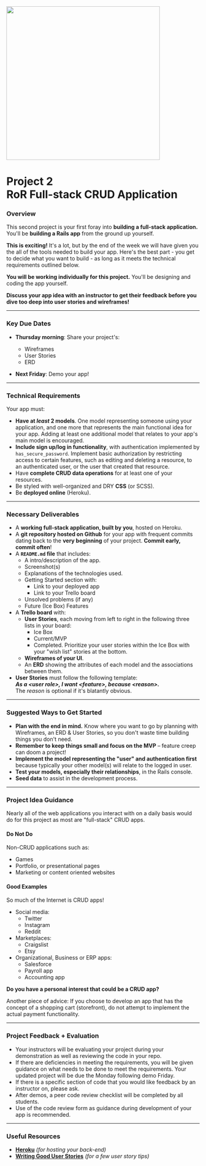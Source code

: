 <img src="https://i.imgur.com/QgojyYY.png" width="400">

# Project 2<br>RoR Full-stack CRUD Application

### Overview

This second project is your first foray into **building a full-stack 
application.** You'll be **building a Rails app** from the 
ground up yourself.

**This is exciting!** It's a lot, but by the end of the week we will 
have given you the all of the tools needed to build your app.  Here's 
the best part - you get to decide what you want to build - as long as it meets the technical requirements outlined below.

**You will be working individually for this project.** You'll be 
designing and coding the app yourself.

**Discuss your app idea with an instructor to get their feedback before you dive too deep into user stories and wireframes!**

---

### Key Due Dates

- **Thursday morning**: Share your project's:
	- Wireframes
	- User Stories
	- ERD

- **Next Friday**:  Demo your app!

---

### Technical Requirements

Your app must:

- **Have at _least_ 2 models**.  One model representing someone using your application, and one more that represents the main functional idea for your app. Adding at least one additional model that relates to your app's main model is encouraged.
- **Include sign up/log in functionality**, with authentication implemented by `has_secure_password`. Implement basic authorization by 
  restricting access to certain features, such as editing and deleting a
  resource, to an authenticated user, or the user that created that resource.
- Have **complete CRUD data operations** for at least one of your resources.
- Be styled with well-organized and DRY **CSS** (or SCSS).
- Be **deployed online** (Heroku).

---

### Necessary Deliverables

- A **working full-stack application, built by you**, hosted on Heroku.
- A **git repository hosted on Github** for your app with frequent 
  commits dating back to the **very beginning** of your project. **Commit early, commit often**!
- A **`README.md` file** that includes:
	 - A intro/description of the app.
	 - Screenshot(s)
    - Explanations of the technologies used.
    - Getting Started section with:
    	- Link to your deployed app
    	- Link to your Trello board
    - Unsolved problems (if any)
    - Future (Ice Box) Features
- A **Trello board** with:
    - **User Stories**, each moving from left to right in the following 
      three lists in your board:
      	- Ice Box
      	- Current/MVP
      	- Completed.
      Prioritize your user stories within the Ice Box with your "wish 
      list" stories at the bottom.
    - **Wireframes of your UI**.
    - An **ERD** showing the attributes of each model and the associations between them.
- **User Stories** must follow the following template:<br>**_As a \<user role\>, I want \<feature\>, because \<reason\>._**<br>The _reason_ is optional if it's blatantly obvious.

---

### Suggested Ways to Get Started

- **Plan with the end in mind.** Know where you want to go by planning 
  with Wireframes, an ERD & User Stories, so you don't waste time building 
  things you don't need.
- **Remember to keep things small and focus on the MVP** – feature creep can doom a project!
- **Implement the model representing the "user" and authentication first** because typically your other model(s) will relate to the logged in user.
- **Test your models, especially their relationships**, in the Rails console.
- **Seed data** to assist in the development process.

---

### Project Idea Guidance

Nearly all of the web applications you interact with on a daily basis
would do for this project as most are "full-stack" CRUD apps.

#### Do Not Do

Non-CRUD applications such as:

- Games
- Portfolio, or presentational pages
- Marketing or content oriented websites

#### Good Examples

So much of the Internet is CRUD apps!

- Social media:
  - Twitter
  - Instagram
  - Reddit
- Marketplaces: 
  - Craigslist
  - Etsy
- Organizational, Business or ERP apps:
  - Salesforce
  - Payroll app
  - Accounting app

**Do you have a personal interest that could be a CRUD app?**

Another piece of advice:  If you choose to develop an app that has the concept of a shopping cart (storefront), do not attempt to implement the actual payment functionality.

---

### Project Feedback + Evaluation

- Your instructors will be evaluating your project during your demonstration as well as reviewing the code in your repo.
- If there are deficiencies in meeting the requirements, you will be given guidance on what needs to be done to meet the requirements.  Your updated project will be due the Monday following demo Friday.
- If there is a specific section of code that you would like feedback by an instructor on, please ask.
- After demos, a peer code review checklist will be completed by all students.
- Use of the code review form as guidance during development of your app is recommended.

---

### Useful Resources

* **[Heroku](http://www.heroku.com)** _(for hosting your back-end)_
* **[Writing Good User Stories](http://www.mariaemerson.com/user-stories/)** _(for a few user story tips)_

